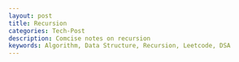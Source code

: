 ```yaml
---
layout: post
title: Recursion
categories: Tech-Post
description: Comcise notes on recursion
keywords: Algorithm, Data Structure, Recursion, Leetcode, DSA
---
```

